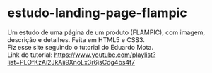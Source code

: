 # estudo-landing-page-flampic

Um estudo de uma página de um produto (FLAMPIC), com imagem, descrição e detalhes. Feita em HTML5 e CSS3.
<br>
Fiz esse site seguindo o tutorial do Eduardo Mota.
<br>
Link do tutorial: https://www.youtube.com/playlist?list=PLOfKzAi2JkAii9XnoLx3r6jsCdg4bs4t7
